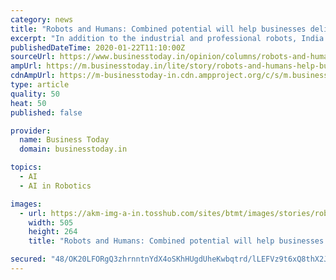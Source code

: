 ```yaml
---
category: news
title: "Robots and Humans: Combined potential will help businesses deliver unprecedented results"
excerpt: "In addition to the industrial and professional robots, India is also one of the growing markets for software robots, including Robotic Process Automation (RPA), cognitive, and Artificial Intelligence (AI)-driven process ... unprecedented outcomes to their stakeholders. The start-up ecosystem for robots (industrial, professional services ..."
publishedDateTime: 2020-01-22T11:10:00Z
sourceUrl: https://www.businesstoday.in/opinion/columns/robots-and-humans-help-businesses-organisations-deliver-unprecedented-results-ai-machine-learning/story/394410.html
ampUrl: https://m.businesstoday.in/lite/story/robots-and-humans-help-businesses-organisations-deliver-unprecedented-results-ai-machine-learning/1/394410.html
cdnAmpUrl: https://m-businesstoday-in.cdn.ampproject.org/c/s/m.businesstoday.in/lite/story/robots-and-humans-help-businesses-organisations-deliver-unprecedented-results-ai-machine-learning/1/394410.html
type: article
quality: 50
heat: 50
published: false

provider:
  name: Business Today
  domain: businesstoday.in

topics:
  - AI
  - AI in Robotics

images:
  - url: https://akm-img-a-in.tosshub.com/sites/btmt/images/stories/robots_humans_505_220120035608.jpg
    width: 505
    height: 264
    title: "Robots and Humans: Combined potential will help businesses deliver unprecedented results"

secured: "48/OK20LFORgQ3zhrnntnYdX4oSKhHUgdUheKwbqtrd/lLEFVz9t6xQ8thX2JsJzOO4nO5NvlmAzasa0MFrXQD9byHW5UfRQujFZuWWumjYMmQync8c+Vz3mkPX0kqqLKMO0LgUvf+rK0J8q3tbN1GTFi6jJlMMiZIFXb5N51afHuO5/RHNVDlu2SJcfep3/pGKNYVPLwZNoKtguO1i9JLszm16p8MJRREACIcIfj4fOsWrw+MVcoaM+wBMZblr1a68CHnzLs56ryQ4s6nSKMASh9GHoqBRJKf7sA33a2js=;G8F7gmBfMEQE/3VmmS4r1w=="
---
```


